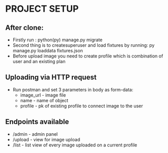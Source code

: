 # PROJECT SETUP

## After clone:
 - Firstly run : python(py) manage.py migrate
 - Second thing is to createsuperuser and load fixtures by running: py manage.py loaddata fixtures.json
 - Before upload image you need to create profile which is combination of user and an existing plan

## Uploading via HTTP request 
 - Run postman and set 3 parameters in body as form-data:
    - image_url - image file
    - name - name of object
    - profile - pk of existing profile to connect image to the user

## Endpoints available
 - /admin - admin panel
 - /upload - view for image upload
 - /list - list view of every image uploaded on a current profile

